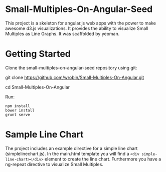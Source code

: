 Small-Multiples-On-Angular-Seed
==================

This project is a skeleton for angular.js web apps with the power to make awesome d3.js visualizations. It provides the ability to visualize Small Multiples as Line Graphs. It was scaffolded by yeoman.

Getting Started
==================

Clone the small-multiples-on-angular-seed repository using git:

git clone https://github.com/wrobin/Small-Multiples-On-Angular.git

cd Small-Multiples-On-Angular

Run:

```
npm install
bower install
grunt serve
```

Sample Line Chart
==================

The project includes an example directive for a simple line chart (simplelinechart.js). In the main.html template you will find a `<div simple-line-chart></div>` element to create the line chart. Furthermore you have a ng-repeat directive to visualize Small Multiples.
